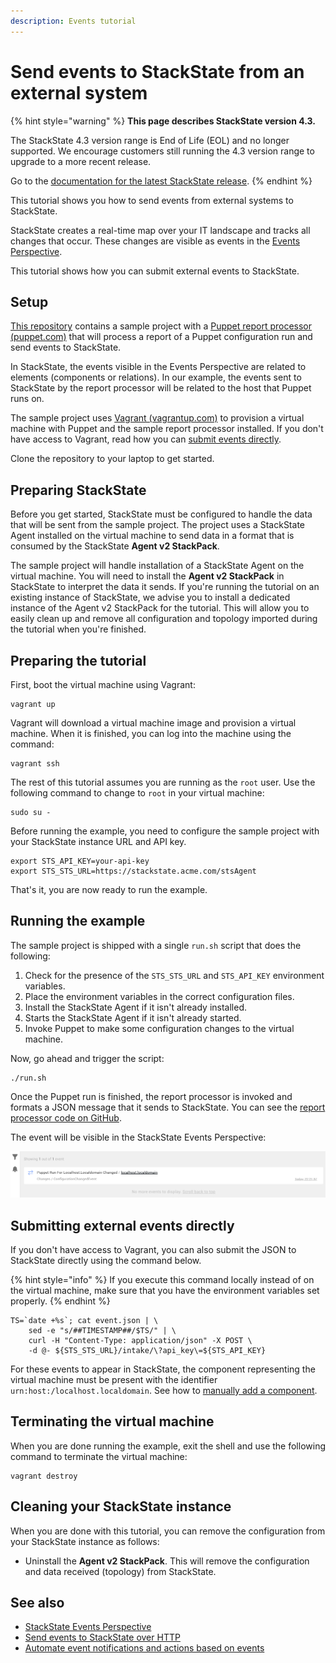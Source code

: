 ```yaml
---
description: Events tutorial
---
```


# Send events to StackState from an external system

{% hint style="warning" %}
**This page describes StackState version 4.3.**

The StackState 4.3 version range is End of Life (EOL) and no longer supported. We encourage customers still running the 4.3 version range to upgrade to a more recent release.

Go to the [documentation for the latest StackState release](https://docs.stackstate.com/).
{% endhint %}

This tutorial shows you how to send events from external systems to StackState.

StackState creates a real-time map over your IT landscape and tracks all changes that occur. These changes are visible as events in the [Events Perspective](../../use/perspectives/events_perspective.md).

This tutorial shows how you can submit external events to StackState.

## Setup

[This repository](https://github.com/StackVista/events-tutorial) contains a sample project with a [Puppet report processor \(puppet.com\)](https://puppet.com/docs/puppet/7.0/reporting_about.html) that will process a report of a Puppet configuration run and send events to StackState.

In StackState, the events visible in the Events Perspective are related to elements \(components or relations\). In our example, the events sent to StackState by the report processor will be related to the host that Puppet runs on.

The sample project uses [Vagrant \(vagrantup.com\)](https://www.vagrantup.com/) to provision a virtual machine with Puppet and the sample report processor installed. If you don't have access to Vagrant, read how you can [submit events directly](events_tutorial.md#submitting-external-events-directly).

Clone the repository to your laptop to get started.

## Preparing StackState

Before you get started, StackState must be configured to handle the data that will be sent from the sample project. The project uses a StackState Agent installed on the virtual machine to send data in a format that is consumed by the StackState **Agent v2 StackPack**.

The sample project will handle installation of a StackState Agent on the virtual machine. You will need to install the **Agent v2 StackPack** in StackState to interpret the data it sends. If you're running the tutorial on an existing instance of StackState, we advise you to install a dedicated instance of the Agent v2 StackPack for the tutorial. This will allow you to easily clean up and remove all configuration and topology imported during the tutorial when you're finished.

## Preparing the tutorial

First, boot the virtual machine using Vagrant:

```text
vagrant up
```

Vagrant will download a virtual machine image and provision a virtual machine. When it is finished, you can log into the machine using the command:

```text
vagrant ssh
```

The rest of this tutorial assumes you are running as the `root` user. Use the following command to change to `root` in your virtual machine:

```text
sudo su -
```

Before running the example, you need to configure the sample project with your StackState instance URL and API key.

```text
export STS_API_KEY=your-api-key
export STS_STS_URL=https://stackstate.acme.com/stsAgent
```

That's it, you are now ready to run the example.

## Running the example

The sample project is shipped with a single `run.sh` script that does the following:

1. Check for the presence of the `STS_STS_URL` and `STS_API_KEY` environment variables.
2. Place the environment variables in the correct configuration files.
3. Install the StackState Agent if it isn't already installed.
4. Starts the StackState Agent if it isn't already started.
5. Invoke Puppet to make some configuration changes to the virtual machine.

Now, go ahead and trigger the script:

```text
./run.sh
```

Once the Puppet run is finished, the report processor is invoked and formats a JSON message that it sends to StackState. You can see the [report processor code on GitHub](https://github.com/StackVista/events-tutorial/blob/main/puppet/modules/stackstate/lib/puppet/reports/stackstate.rb).

The event will be visible in the StackState Events Perspective:

![](../../.gitbook/assets/example-event-perspective.png)

## Submitting external events directly

If you don't have access to Vagrant, you can also submit the JSON to StackState directly using the command below.

{% hint style="info" %}
If you execute this command locally instead of on the virtual machine, make sure that you have the environment variables set properly.
{% endhint %}

```text
TS=`date +%s`; cat event.json | \
    sed -e "s/##TIMESTAMP##/$TS/" | \
    curl -H "Content-Type: application/json" -X POST \
    -d @- ${STS_STS_URL}/intake/\?api_key\=${STS_API_KEY}
```

For these events to appear in StackState, the component representing the virtual machine must be present with the identifier `urn:host:/localhost.localdomain`. See how to [manually add a component](../../configure/topology/how_to_create_manual_topology.md#how-to-create-components).

## Terminating the virtual machine

When you are done running the example, exit the shell and use the following command to terminate the virtual machine:

```text
vagrant destroy
```

## Cleaning your StackState instance

When you are done with this tutorial, you can remove the configuration from your StackState instance as follows:

* Uninstall the **Agent v2 StackPack**. This will remove the configuration and data received \(topology\) from StackState.

## See also

* [StackState Events Perspective](../../use/perspectives/events_perspective.md)
* [Send events to StackState over HTTP](../../configure/telemetry/send_telemetry.md#send-telemetry-over-http)
* [Automate event notifications and actions based on events](/develop/developer-guides/custom-functions/event-handler-functions.md)

